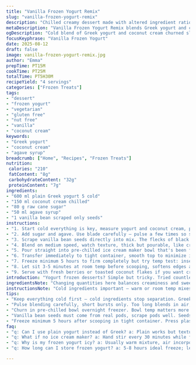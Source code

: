 ```yaml
---
title: "Vanilla Frozen Yogurt Remix"
slug: "vanilla-frozen-yogurt-remix"
description: "Chilled creamy dessert made with altered ingredient ratios. Greek yogurt replaced partly with coconut cream for richness. Agave syrup swaps corn syrup adding floral sweetness. Vanilla bean seeds remain for aroma. Blend till consistent, churn till softly firm then freeze. About 1 liter yield. Adjust texture by watching thickness, not clock. Simple, vegetarian, gluten egg nut free treat."
metaDescription: "Vanilla Frozen Yogurt Remix blends Greek yogurt and coconut cream for a creamy, rich dessert with subtle floral sweetness and speckled vanilla bean flavor."
ogDescription: "Cold blend of Greek yogurt and coconut cream churned slow till creamy scoopable state. Vanilla seeds speckled giving fresh aroma. Freeze firm but not rock hard."
focusKeyphrase: "Vanilla Frozen Yogurt"
date: 2025-08-12
draft: false
image: vanilla-frozen-yogurt-remix.jpg
author: "Emma"
prepTime: PT15M
cookTime: PT25M
totalTime: PT5H30M
recipeYield: "4 servings"
categories: ["Frozen Treats"]
tags:
- "dessert"
- "frozen yogurt"
- "vegetarian"
- "gluten free"
- "nut free"
- "vanilla"
- "coconut cream"
keywords:
- "Greek yogurt"
- "coconut cream"
- "agave syrup"
breadcrumb: ["Home", "Recipes", "Frozen Treats"]
nutrition: 
 calories: "210"
 fatContent: "8g"
 carbohydrateContent: "32g"
 proteinContent: "7g"
ingredients:
- "600 ml plain Greek yogurt 5 cold"
- "150 ml coconut cream chilled"
- "80 g raw cane sugar"
- "50 ml agave syrup"
- "1 vanilla bean scraped only seeds"
instructions:
- "1. Start cold everything is key, measure yogurt and coconut cream, pour in blender container."
- "2. Add sugar and agave. Use blade carefully — pulse a few times so sugar dissolves but don't froth too much or air gets trapped."
- "3. Scrape vanilla bean seeds directly into mix. The flecks of black mean flavor punch, scrape well, don't waste those pods."
- "4. Blend on medium speed, watch texture, thick but pourable, like creamy soup, about 1-2 minutes. Stop early if too bubbly; let excess air escape by resting."
- "5. Pour straight into pre-chilled ice cream maker bowl that's been freezing overnight. Churn about 25 minutes, listen for soft churn sounds, stop when yogurt clings to paddle but still creamy, scoopable."
- "6. Transfer immediately to tight container, smooth top to minimize ice crystals. Press plastic wrap on surface for extra safety."
- "7. Freeze minimum 5 hours to firm completely but try temp test: insert finger, slight resistance but not rock hard means ready."
- "8. Let sit 3-5 minutes at room temp before scooping, softens edges and releases vanilla aroma."
- "9. Serve with fresh berries or toasted coconut flakes if you want crunch."
introduction: "Yogurt frozen desserts? Simple but tricky. Tried countless blends — plain yogurt, sugary syrups, differing vanilla inputs. Too icy, too sour, lost creaminess. Coconut cream? Game-changer. Adds silkiness, soft mouthfeel. Agave's sweetness gentle, no harsh corn syrup aftertaste. You want the cold bite that melts fast, little grainy edges showing but not sharp ice crystals. Essential to feel thickness shifting in the churner, when machine purrs steady slowing down but not stopping abruptly means perfect texture forming. Vanilla bean seeds speckled through that pale mix, hint of fresh pods makes all difference. Patience during freeze, don’t rush that final firm step. Taste buds awake before even one spoon — sniff aromatic vanilla mingled with lactic tang. No eggs, no nuts, no gluten. Vegetarian lifestyle friendly too. Experimenting taught me timing cues more than mechanical clock — that’s kitchen wisdom."
ingredientsNote: "Changing quantities here balances creaminess and sweetness — less yogurt, more coconut cream ups richness without overpowering tartness. Raw cane sugar swap instead of white sugar brings subtle molasses depth; agave syrup tempers with mild floral notes, no cloying flavors. Vanilla bean usage stays same — real seeds over extracts are non-negotiable; that grainy burst in each bite. Coconut cream must be cold and well shaken if separated, because mixing hot or uneven fats makes texture odd. If no ice cream maker at hand, hand stirring every 30 minutes during freeze helps but risk of icy texture rises — re-churn in blender to soften before refreezing if problem appears. Sugar can be reduced slightly for less sweet option but don’t drop below 60g or yogurt turns sour on freeze. You can add pinch of salt to balance flavors if desired. For dairy-free version, use full coconut yogurt instead of Greek. Vanilla pods cheap from bulk stores, split and frozen leftover pods infuse syrups or sugar for next batch."
instructionsNote: "Cold ingredients important — warm or room temp mixes separate poorly in machine, giving icy chunks. Blend mix gently until just combined; over-puréeing incorporates air and leads to faster melt or graininess. Watch texture, should be velvety and fluid but not runny. Churning times vary with machine brand and bowl temp; instead of strict 20 min, listen for motor to ease, watch mixture cling softly to paddle. Moving too fast with scooping before enough freezing makes watery puddles; too long results in rock hard scoop impossible to serve properly. When transferring, pressing film right on surface reduces air exposure and large ice crystals later. Freeze at least 5 hours — less time causes slumpiness, more than 8 hours can harden too much. Adjust by testing firmness by pressing with finger. Thaw 3-5 minutes before serving, patience unlocks creamy mouthfeel. I prefer adding textures on top post-serve, not in mix, for visual contrast without spoiling smoothness."
tips:
- "Keep everything cold first — cold ingredients stop separation. Greek yogurt 5 cold. Coconut cream well chilled and shaken to mix fats back in. Warm or room temp kill texture, gets icy chunks not creamy."
- "Pulse blending carefully, short bursts only. Too long blends in air, frothy mess that melts fast. Use the motor noise as cue — slow down on that sound. Texture should be thick but pourable. Watch bubbles, stop if too foamy."
- "Churn in pre-chilled bowl overnight freezer. Bowl temp matters more than set time; listen for motor to ease off. When you hear softer churn sounds and yogurt clings to paddle but still creamy, scoop-ready. Not stiff like ice cream."
- "Vanilla bean seeds must come from real pods, scrape pods well. Seeds add little grainy bits for flavor burst. Vanilla extracts miss this, no grainy bits, less aroma. Use pods frozen if available — infusion better too."
- "Freeze minimum 5 hours after scooping in tight container. Press plastic wrap film directly on surface to avoid giant ice crystals forming. Test firmness with finger press. 3-5 min at room temp softens edges releasing aroma and lets scoop edge form."
faq:
- "q: Can I use plain yogurt instead of Greek? a: Plain works but texture thinner; add more coconut cream to balance thickness. Might freeze icier, trick is balancing fat with cream. Not same density as Greek though."
- "q: What if no ice cream maker? a: Hand stir every 30 minutes while freezing; slower process, risk of icy texture. Better re-blend before refreeze if icy spots appear. Less churn = less creaminess but still edible."
- "q: Why is my frozen yogurt icy? a: Usually warm mixture, air incorporation too much, or freezing without cover. Keep cold, blend gently pulse only, press plastic wrap on surface before freezing. Over-churn also traps air causing melt down fast."
- "q: How long can I store frozen yogurt? a: 5-8 hours ideal freeze; less than 5 is soft and slump prone. More than 8 hours can harden too much. Store tight wrap or container; avoid freezer smell. Thaw 3-5 minutes before scooping."

---
```

